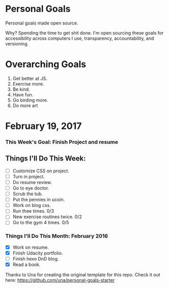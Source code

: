 Personal Goals
==============

Personal goals made open source.

Why? Spending the time to get shit done. I'm open sourcing these goals for accessibility across computers I use, transparency, accountability, and versioning.

# Overarching Goals

1. Get better at JS.
2. Exercise more.
3. Be kind.
4. Have fun.
5. Go birding more.
6. Do more art

# February 19, 2017

### This Week's Goal: Finish Project and resume

## Things I'll Do This Week:

- [ ] Customize CSS on project.
- [ ] Turn in project.
- [ ] Do resume review.
- [ ] Go to eye doctor.
- [ ] Scrub the tub.
- [ ] Put the pennies in ucoin.
- [ ] Work on blog css.
- [ ] Run thee times. 0/3
- [ ] New exercise routines twice. 0/2
- [ ] Go to the gym 4 times. 0/5

### Things I'll Do This Month: February 2016

- [x] Work on resume.
- [x] Finish Udacity portfolio.
- [ ] Finish hexo DnD blog.
- [x] Read a book.

Thanks to Una for creating the original template for this repo. Check it out here: https://github.com/una/personal-goals-starter